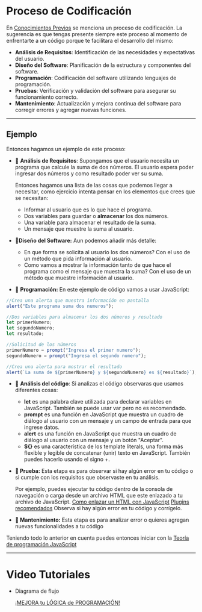 # Proceso de Codificación

En  [Conocimientos Previos](Conocimientos%20Previos.md) se menciona un proceso de codificación. La sugerencia es que tengas presente siempre este proceso al momento de enfrentarte a un código porque te facilitara el desarrollo del mismo:

- **Análisis de Requisitos**: Identificación de las necesidades y expectativas del usuario.
- **Diseño del Software**: Planificación de la estructura y componentes del software.
- **Programación**: Codificación del software utilizando lenguajes de programación.
- **Pruebas**: Verificación y validación del software para asegurar su funcionamiento correcto.
- **Mantenimiento**: Actualización y mejora continua del software para corregir errores y agregar nuevas funciones.
---
## Ejemplo
Entonces hagamos un ejemplo de este proceso:
- 🤔 **Análisis de Requisitos**:
	Supongamos que el usuario necesita un programa que calcule la suma de dos números. El usuario espera poder ingresar dos números y como resultado poder ver su suma.
	
	Entonces hagamos una lista de las cosas que podemos llegar a necesitar, como ejercicio intenta pensar en los elementos que crees que se necesitan:
	
	- Informar al usuario que es lo que hace el programa.
	- Dos variables para guardar o **almacenar** los dos números.
	- Una variable para almacenar el resultado de la suma.
	- Un mensaje que muestre la suma al usuario.

- **🎨Diseño del Software:**
	Aun podemos añadir más detalle:
	- En que forma se solicita al usuario los dos números? Con el uso de un método que pida información al usuario.
	- Como vamos a mostrar la información tanto de que hace el programa como el mensaje que muestra la suma? Con el uso de un método que muestre información al usuario.

- 🎯 **Programación:**
	En este ejemplo de código vamos a usar JavaScript:
	
```jsx
//Crea una alerta que muestra información en pantalla
alert("Este programa suma dos numeros");

//Dos variables para almacenar los dos números y resultado
let primerNumero;
let segundoNumero;
let resultado;

//Solicitud de los números
primerNumero = prompt("Ingresa el primer numero");
segundoNumero = prompt("Ingresa el segundo numero");

//Crea una alerta para mostrar el resultado
alert(`La suma de ${primerNumero} y ${segundoNumero} es ${resultado}`);
```

- 🤔 **Análisis del código**:
	Si analizas el código observaras que usamos diferentes cosas:
	- **let** es una palabra clave utilizada para declarar variables en JavaScript. También se puede usar var pero no es recomendado.
	- **prompt** es una función en JavaScript que muestra un cuadro de diálogo al usuario con un mensaje y un campo de entrada para que ingrese datos.
	- **alert** es una función en JavaScript que muestra un cuadro de diálogo al usuario con un mensaje y un botón "Aceptar".
	- **${}** es una característica de los template literals, una forma más flexible y legible de concatenar (unir) texto en JavaScript. También puedes hacerlo usando el signo +.

- **🔨 Prueba:**
	Esta etapa es para observar si hay algún error en tu código o si cumple con los requisitos que observaste en tu análisis.
	
	Por ejemplo, puedes ejecutar tu código dentro de la consola de navegación o carga desde un archivo HTML que este enlazado a tu archivo de JavaScript. [Como enlazar un HTML con JavaScript](Como%20enlazar%20un%20HTML%20con%20JavaScript.md) [Plugins recomendados](Plugins%20recomendados.md)
	Observa si hay algún error en tu código y corrígelo. 

- **🔧 Mantenimiento:**
	Esta etapa es para analizar error o quieres agregan nuevas funcionalidades a tu código


Teniendo todo lo anterior en cuenta puedes entonces iniciar con la [Teoría de programación JavaScript](Teori%CC%81a%20de%20programacio%CC%81n%20JavaScript%2006c98826aae046d79ed500c5a54facfa.md) 

---

# Video Tutoriales

- Diagrama de flujo
    
    [¡MEJORA tu LÓGICA de PROGRAMACIÓN!](https://www.youtube.com/watch?v=cShOfUMT5iA)
